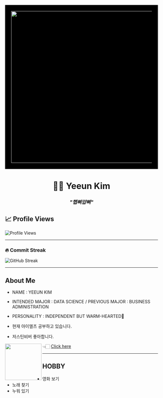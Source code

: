 <div align="center" style="background-color:black; padding:20px;">
  <img src="https://giffiles.alphacoders.com/219/219162.gif" width="500">
</div>

<h1 align="center">👩‍💻 Yeeun Kim </h1>

<h3 align="center"><i>"햅삐얍삐"</i></h3>

<p align="center">

  <!-- Animated typing SVG -->

</p>

## 📈 Profile Views

![Profile Views](https://komarev.com/ghpvc/?username=yeun04226&style=for-the-badge)

---

### 🔥 Commit Streak
![GitHub Streak](https://streak-stats.vercel.app/?user=yeun04226&theme=light&hide_border=true)

---
## About Me

* NAME : YEEUN KIM

* INTENDED MAJOR : DATA SCIENCE / PREVIOUS MAJOR : BUSINESS ADMINISTRATION

* PERSONALITY : INDEPENDENT BUT WARM-HEARTED🌼

* 현재 아이엘츠 공부하고 있습니다.

* 저스틴비버 좋아합니다.<br>
<a href="https://youtu.be/msGuqelopMA?si=RSFENETjNJ6d2Q05">
  <img src="https://img.youtube.com/vi/msGuqelopMA/0.jpg" width="120" align="left">
</a>
<span style="vertical-align: middle;">👈🏻 <a href="https://youtu.be/msGuqelopMA?si=RSFENETjNJ6d2Q05">Click here</a></span>


---
## HOBBY
- 영화 보기
- 노래 찾기
- 누워 있기
